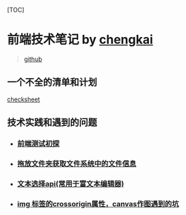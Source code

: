 [TOC]
# 前端技术笔记 by [chengkai](https://princewck.github.io)
 > [github](https://github.com/princewck/docs)

## 一个不全的清单和计划
[checksheet](checksheet.md)

## 技术实践和遇到的问题
- ### [前端测试初探](fe-test.md)
- ### [拖放文件夹获取文件系统中的文件信息](fileEntry.md)
- ### [文本选择api(常用于富文本编辑器)](select-range.md)
- ### [img 标签的crossorigin属性，canvas作图遇到的坑](drawImage-cross-origin.md)

